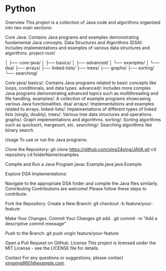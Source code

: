 # Python

Overview
This project is a collection of Java code and algorithms organized into two main sections:

Core Java: Contains Java programs and examples demonstrating fundamental Java concepts.
Data Structures and Algorithms (DSA): Includes implementations and examples of various data structures and algorithms.
project-root/

│
├── core-java/
│   ├── basics/
│   ├── advanced/
│   └── examples/
│
└── dsa/
    ├── arrays/
    ├── linked-lists/
    ├── trees/
    ├── graphs/
    ├── sorting/
    └── searching/

Core-java/
basics/: Contains Java programs related to basic concepts like loops, conditionals, and data types.
advanced/: Includes more complex Java programs demonstrating advanced topics such as multithreading and file handling.
examples/: A collection of example programs showcasing various Java functionalities.
dsa/
arrays/: Implementations and examples related to arrays.
linked-lists/: Implementations of different types of linked lists (singly, doubly).
trees/: Various tree data structures and operations.
graphs/: Graph implementations and algorithms.
sorting/: Sorting algorithms such as quicksort, mergesort, etc.
searching/: Searching algorithms like binary search.


Usage
To use or run the Java programs:

Clone the Repository:
git clone https://github.com/xing24xing/JAVA.git
cd repository
cd folderName/examples

Compile and Run a Java Program
javac Example.java
java Example

Explore DSA Implementations:

Navigate to the appropriate DSA folder and compile the Java files similarly.
Contributing
Contributions are welcome! Please follow these steps to contribute:

Fork the Repository.
Create a New Branch:
git checkout -b feature/your-feature

Make Your Changes.
Commit Your Changes
git add .
git commit -m "Add a descriptive commit message"

Push to the Branch:
git push origin feature/your-feature

Open a Pull Request on GitHub.
License
This project is licensed under the MIT License - see the LICENSE file for details.

Contact
For any questions or suggestions, please contact xingxing8601@example.com.



